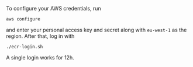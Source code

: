 
To configure your AWS credentials, run

```
aws configure
```

and enter your personal access key and secret along with `eu-west-1` as
the region. After that, log in with

```
./ecr-login.sh
```

A single login works for 12h.
